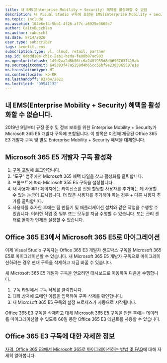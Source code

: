```yaml
---
title: 내 EMS(Enterprise Mobility + Security) 혜택을 활성화할 수 없음
description: 내 Visual Studio 구독에 포함된 EMS(Enterprise Mobility + Security) 혜택을 활성화할 수 없습니다.
ms.topic: include
ms.assetid: 104e6ef4-5bb1-4f26-af7c-a6925e3665c7
author: CaityBuschlen
ms.author: cabuschl
ms.date: 8/14/2020
user.type: subscriber
tags: benefit, ems
subscription.type: vl, cloud, retail, partner
sap.id: 8dedd10e-cb1c-2eb1-bcda-fe00b07ac903
ms.openlocfilehash: 1d9d2aa2d8b86fc6a2481955d8d06967637415ab
ms.sourcegitcommit: 645303f47a5258d4b65cc56bf9e2303865587e1e
ms.translationtype: HT
ms.contentlocale: ko-KR
ms.lasthandoff: 02/04/2021
ms.locfileid: "99541132"
---
```

## <a name="im-unable-to-activate-my-enterprise-mobility--security-ems-benefit"></a>내 EMS(Enterprise Mobility + Security) 혜택을 활성화할 수 없습니다.

2019년 9월부터 규정 준수 및 정보 보호를 위한 Enterprise Mobility + Security가 Microsoft 365 E5 개발자 구독에 포함됩니다. 이 항목은 이전에 제공된 Office 365 E3 개발자 구독 및 별도 Enterprise Mobility + Security 혜택을 대체합니다. 

## <a name="activate-microsoft-365-e5-developer-subscription"></a>Microsoft 365 E5 개발자 구독 활성화  

1. [구독 포털](https://my.visualstudio.com/benefits)에 로그인합니다. 
1. “도구” 범주에서 Microsoft 365 혜택 타일을 찾고 활성화를 클릭합니다. 
1. 프롬프트에 따라 Microsoft 355 E5 구독을 설정합니다. 
1. 새 사용자 추가 페이지에는 라이선스를 전원 할당할 사용자를 추가하는 데 사용할 수 있는 눈금이 표시됩니다. 더 많은 사용자를 추가해야 하는 경우 + 다른 사용자 추가를 클릭합니다. 
1. 사용자를 추가한 후에는 팀 만들기 및 애플리케이션 설치와 같은 작업을 수행할 수 있습니다. 이러한 작업 중 일부 또는 모두를 지금 수행할 수 있습니다. 또는 관리 센터로 돌아가 언제든 설정할 수 있습니다. 

## <a name="migrate-from-office-365-e3-to-microsoft-365-e5"></a>Office 365 E3에서 Microsoft 365 E5로 마이그레이션 

이제 Visual Studio 구독자는 Office 365 E3 개발자 샌드박스 구독을 Microsoft 365 E5로 마이그레이션할 수 있습니다. 새 Microsoft 365 E5 개발자 구독으로 마이그레이션하려는 경우 현재 구독을 삭제하고 지금 바꿀 수 있습니다. 

새 Microsoft 365 E5 개발자 구독을 얻으려면 대시보드로 이동하여 다음을 수행합니다. 
1. 구독 타일에서 구독 삭제를 클릭합니다. 
1. 대화 상자에 도메인 이름을 입력하여 구독 삭제를 확인합니다. 
1. 새 Microsoft 365 E5 구독의 설정 프로세스가 자동으로 시작됩니다. 

Office 365 E3 구독을 삭제하고 대체 Microsoft 365 E5 구독을 만든 후에는 데이터를 마이그레이션할 수 있도록 60일 동안 Office 365 E3 테넌트를 사용할 수 있습니다. 

## <a name="more-information-about-office-365-e3-subscriptions"></a>Office 365 E3 구독에 대한 자세한 정보

[자격, Office 365 E3에서 Microsoft 365로 마이그레이션하는 방법 및 FAQ](https://docs.microsoft.com/visualstudio/subscriptions/vs-m365)에 대해 자세히 알아봅니다.  